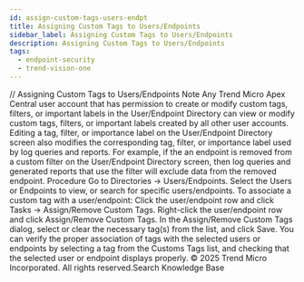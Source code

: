 ```yaml
---
id: assign-custom-tags-users-endpt
title: Assigning Custom Tags to Users/Endpoints
sidebar_label: Assigning Custom Tags to Users/Endpoints
description: Assigning Custom Tags to Users/Endpoints
tags:
  - endpoint-security
  - trend-vision-one
---
```


/*<![CDATA[*/ $('#title').html($('meta[name=map-description]').attr('content')); /*]]>*/ Assigning Custom Tags to Users/Endpoints Note Any Trend Micro Apex Central user account that has permission to create or modify custom tags, filters, or important labels in the User/Endpoint Directory can view or modify custom tags, filters, or important labels created by all other user accounts. Editing a tag, filter, or importance label on the User/Endpoint Directory screen also modifies the corresponding tag, filter, or importance label used by log queries and reports. For example, if the an endpoint is removed from a custom filter on the User/Endpoint Directory screen, then log queries and generated reports that use the filter will exclude data from the removed endpoint. Procedure Go to Directories → Users/Endpoints. Select the Users or Endpoints to view, or search for specific users/endpoints. To associate a custom tag with a user/endpoint: Click the user/endpoint row and click Tasks → Assign/Remove Custom Tags. Right-click the user/endpoint row and click Assign/Remove Custom Tags. In the Assign/Remove Custom Tags dialog, select or clear the necessary tag(s) from the list, and click Save. You can verify the proper association of tags with the selected users or endpoints by selecting a tag from the Customs Tags list, and checking that the selected user or endpoint displays properly. © 2025 Trend Micro Incorporated. All rights reserved.Search Knowledge Base